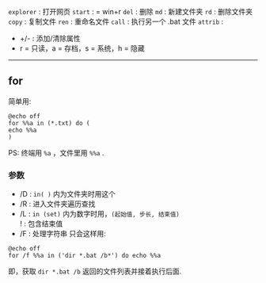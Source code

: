 ``explorer`` : 打开网页
``start`` : = win+r
``del`` : 删除
``md`` : 新建文件夹
``rd`` : 删除文件夹
``copy`` : 复制文件
``ren`` : 重命名文件
``call`` : 执行另一个 .bat 文件
``attrib`` : 
- +/- : 添加/清除属性
- r = 只读，a = 存档，s =  系统，h = 隐藏
---
## for

简单用: 
```batch
@echo off
for %%a in (*.txt) do (
echo %%a
)
```
PS: 终端用 ``%a`` ，文件里用 ``%%a`` .

### 参数

- /D : ``in( )`` 内为文件夹时用这个
- /R : 进入文件夹遍历查找
- /L : ``in (set)`` 内为数字时用，``(起始值, 步长, 结束值)``  
  ! : 包含结束值
- /F : 处理字符串
  只会这样用: 
```batch
@echo off
for /f %%a in ('dir *.bat /b*') do echo %%a
```
  即，获取 ``dir *.bat /b`` 返回的文件列表并接着执行后面.